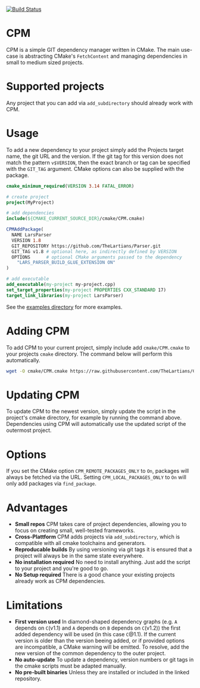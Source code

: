 [![Build Status](https://travis-ci.com/TheLartians/CPM.svg?branch=master)](https://travis-ci.com/TheLartians/CPM)

# CPM

CPM is a simple GIT dependency manager written in CMake. The main use-case is abstracting CMake's `FetchContent` and managing dependencies in small to medium sized projects.

# Supported projects

Any project that you can add via `add_subdirectory` should already work with CPM.

# Usage

To add a new dependency to your project simply add the Projects target name, the git URL and the version. If the git tag for this version does not match the pattern `v$VERSION`, then the exact branch or tag can be specified with the `GIT_TAG` argument. CMake options can also be supplied with the package.

```cmake
cmake_minimum_required(VERSION 3.14 FATAL_ERROR)

# create project
project(MyProject)

# add dependencies
include(${CMAKE_CURRENT_SOURCE_DIR}/cmake/CPM.cmake)

CPMAddPackage(
  NAME LarsParser
  VERSION 1.8
  GIT_REPOSITORY https://github.com/TheLartians/Parser.git
  GIT_TAG v1.8 # optional here, as indirectly defined by VERSION
  OPTIONS      # optional CMake arguments passed to the dependency
    "LARS_PARSER_BUILD_GLUE_EXTENSION ON"
)

# add executable
add_executable(my-project my-project.cpp)
set_target_properties(my-project PROPERTIES CXX_STANDARD 17)
target_link_libraries(my-project LarsParser)
```

See the [examples directory](https://github.com/TheLartians/CPM/tree/master/examples) for more examples.

# Adding CPM

To add CPM to your current project, simply include add `cmake/CPM.cmake` to your projects `cmake` directory. The command below will perform this automatically.

```bash
wget -O cmake/CPM.cmake https://raw.githubusercontent.com/TheLartians/CPM/master/cmake/CPM.cmake
```

# Updating CPM

To update CPM to the newest version, simply update the script in the project's cmake directory, for example by running the command above. Dependencies using CPM will automatically use the updated script of the outermost project.

# Options

If you set the CMake option `CPM_REMOTE_PACKAGES_ONLY` to `On`, packages will always be fetched via the URL. Setting `CPM_LOCAL_PACKAGES_ONLY` to `On` will only add packages via `find_package`.

# Advantages

- **Small repos** CPM takes care of project dependencies, allowing you to focus on creating small, well-tested frameworks.
- **Cross-Plattform** CPM adds projects via `add_subdirectory`, which is compatible with all cmake toolchains and generators.
- **Reproducable builds** By using versioning via git tags it is ensured that a project will always be in the same state everywhere.
- **No installation required** No need to install anything. Just add the script to your project and you're good to go.
- **No Setup required** There is a good chance your existing projects already work as CPM dependencies.

# Limitations

- **First version used** In diamond-shaped dependency graphs (e.g. `A` depends on `C`(v1.1) and `A` depends on `B` depends on `C`(v1.2)) the first added dependency will be used (in this case `C`@1.1). If the current version is older than the version beeing added, or if provided options are incompatible, a CMake warning will be emitted. To resolve, add the new version of the common dependency to the outer project.
- **No auto-update** To update a dependency, version numbers or git tags in the cmake scripts must be adapted manually.
- **No pre-built binaries** Unless they are installed or included in the linked repository.
